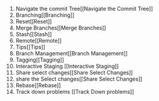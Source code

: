 1. Navigate the commit Tree[[Navigate the Commit  Tree]]
2.  Branching[[Branching]]
3. Reset[[Reset]]
4. Merge Branches[[Merge Branches]]
5. Stash[[Stash]]
6. Remote[[Remote]]
7. Tips[[Tips]]
8. Branch Management[[Branch Management]]
9. Tagging[[Tagging]]
10. Interactive Staging [[Interactive Staging]]
11. Share select changes[[Share Select Changes]]
12. share the Select changes[[Share Select Changes]]
13. Rebase[[Rebase]]
14. Track down problems [[Track Down problems]]